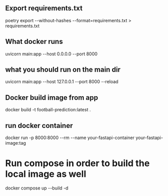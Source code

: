 ## Export requirements.txt 
poetry export --without-hashes --format=requirements.txt > requirements.txt

## What docker runs
uvicorn main:app --host 0.0.0.0 --port 8000

## what you should run on the main dir
uvicorn main:app --host 127.0.0.1 --port 8000 --reload

## Docker build image from app
docker build -t football-prediction:latest .

## run docker container
docker run -p 8000:8000 --rm --name your-fastapi-container your-fastapi-image:tag

# Run compose in order to build the local image as well
docker compose up --build -d